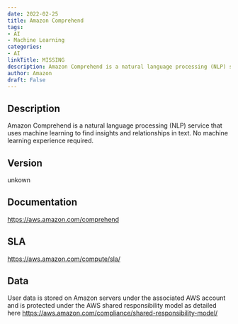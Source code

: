 ```yaml
---
date: 2022-02-25
title: Amazon Comprehend
tags: 
- AI
- Machine Learning
categories: 
- AI
linkTitle: MISSING
description: Amazon Comprehend is a natural language processing (NLP) service that uses machine learning to find insights and relationships in text. No machine learning experience required.
author: Amazon
draft: False
---
```


## Description

Amazon Comprehend is a natural language processing (NLP) service that uses machine learning to find insights and relationships in text. No machine learning experience required.

## Version

unkown

## Documentation

https://aws.amazon.com/comprehend

## SLA

https://aws.amazon.com/compute/sla/

## Data

User data is stored on Amazon servers under the associated AWS account and is protected under the AWS shared responsibility model as detailed here https://aws.amazon.com/compliance/shared-responsibility-model/
